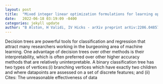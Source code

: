 ```yaml
---
layout: post
title:  "Mixed integer linear optimization formulations for learning optimal binary classification trees"
date:   2022-06-18 03:19:09 -0400
categories: jekyll update
author: "B Alston, H Validi, IV Hicks - arXiv preprint arXiv:2206.04857, 2022"
---
```

Decision trees are powerful tools for classification and regression that attract many researchers working in the burgeoning area of machine learning. One advantage of decision trees over other methods is their interpretability, which is often preferred over other higher accuracy methods that are relatively uninterpretable. A binary classification tree has two types of vertices:(i) branching vertices which have exactly two children and where datapoints are assessed on a set of discrete features; and (ii)  Cites: The unreasonable effectiveness of data